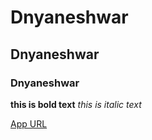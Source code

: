 # Dnyaneshwar
## Dnyaneshwar
### Dnyaneshwar



**this is bold text**
*this is italic text*

[App URL](https://chat.openai.com)